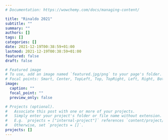 ```yaml
---
# Documentation: https://wowchemy.com/docs/managing-content/

title: "Rinaldo 2021"
subtitle: ""
summary: ""
authors: []
tags: []
categories: []
date: 2021-12-19T00:38:59+01:00
lastmod: 2021-12-19T00:38:59+01:00
featured: false
draft: false

# Featured image
# To use, add an image named `featured.jpg/png` to your page's folder.
# Focal points: Smart, Center, TopLeft, Top, TopRight, Left, Right, BottomLeft, Bottom, BottomRight.
image:
  caption: ""
  focal_point: ""
  preview_only: false

# Projects (optional).
#   Associate this post with one or more of your projects.
#   Simply enter your project's folder or file name without extension.
#   E.g. `projects = ["internal-project"]` references `content/project/deep-learning/index.md`.
#   Otherwise, set `projects = []`.
projects: []
---
```

